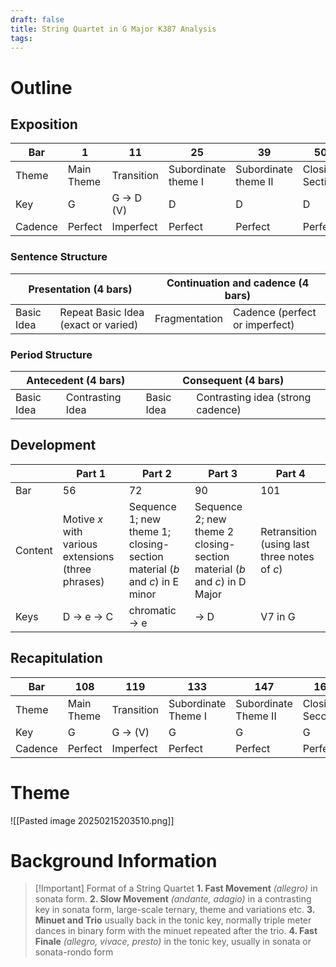 ```yaml
---
draft: false
title: String Quartet in G Major K387 Analysis
tags:
---
```


# Outline

## Exposition

| Bar     | 1          | 11         | 25                  | 39                   | 50              |
| ------- | ---------- | ---------- | ------------------- | -------------------- | --------------- |
| Theme   | Main Theme | Transition | Subordinate theme I | Subordinate theme II | Closing Section |
| Key     | G          | G -> D (V) | D                   | D                    | D               |
| Cadence | Perfect    | Imperfect  | Perfect             | Perfect              | Perfect         |

### Sentence Structure

<table>
    <thead>
        <tr>
            <th colspan=2>Presentation (4 bars)</th>
            <th colspan=2>Continuation and cadence (4 bars)</th>
        </tr>
    </thead>
    <tbody>
        <tr>
            <td>Basic Idea</td>
            <td>Repeat Basic Idea (exact or varied)</td>
            <td>Fragmentation</td>
            <td>Cadence (perfect or imperfect)</td>
        </tr>
    </tbody>
</table>

### Period Structure

<table>
    <thead>
        <tr>
            <th colspan=2>Antecedent (4 bars)</th>
            <th colspan=2>Consequent (4 bars)</th>
        </tr>
    </thead>
    <tbody>
        <tr>
            <td>Basic Idea</td>
            <td>Contrasting Idea</td>
            <td>Basic Idea</td>
            <td>Contrasting idea (strong cadence)</td>
        </tr>
    </tbody>
</table>

## Development

|         | Part 1                                             | Part 2                                                                     | Part 3                                                                    | Part 4                                       |
| ------- | -------------------------------------------------- | -------------------------------------------------------------------------- | ------------------------------------------------------------------------- | -------------------------------------------- |
| Bar     | 56                                                 | 72                                                                         | 90                                                                        | 101                                          |
| Content | Motive $x$ with various extensions (three phrases) | Sequence 1; new theme 1; closing-section material ($b$ and $c$) in E minor | Sequence 2; new theme 2 closing-section material ($b$ and $c$) in D Major | Retransition (using last three notes of $c$) |
| Keys    | D -> e -> C                                        | chromatic -> e                                                             | -> D                                                                      | V7 in G                                      |

## Recapitulation

| Bar     | 108        | 119        | 133                 | 147                  | 164              |
| ------- | ---------- | ---------- | ------------------- | -------------------- | ---------------- |
| Theme   | Main Theme | Transition | Subordinate Theme I | Subordinate Theme II | Closing Secction |
| Key     | G          | G -> (V)   | G                   | G                    | G                |
| Cadence | Perfect    | Imperfect  | Perfect             | Perfect              | Perfect          |

# Theme

![[Pasted image 20250215203510.png]]

# Background Information

> [!Important] Format of a String Quartet
> **1. Fast Movement** *(allegro)* in sonata form.
> **2. Slow Movement** *(andante, adagio)* in a contrasting key in sonata form, large-scale ternary, theme and variations etc.
> **3. Minuet and Trio** usually back in the tonic key, normally triple meter dances in binary form with the minuet repeated after the trio.
> **4. Fast Finale** *(allegro, vivace, presto)* in the tonic key, usually in sonata or sonata-rondo form
